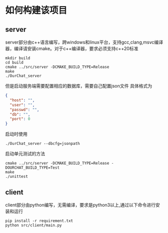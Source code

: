 # 如何构建该项目

## server
server部分由c++语言编写，跨windows和linux平台，支持gcc,clang,msvc编译器，编译请安装cmake。对于c++编译器，要求必须支持c++20标准
```
mkdir build
cd build
cmake ../src/server -DCMAKE_BUILD_TYPE=Release
make
./OurChat_server
```
但是启动服务端需要配置相应的数据库，需要自己配置json文件
具体格式为

```json
{
  "host": "",
  "user": "",
  "passwd": "",
  "db": "",
  "port": 0
}
```
启动时使用
```
./OurChat_server --dbcfg=jsonpath
```

启动单元测试的方法
```
cmake ../src/server -DCMAKE_BUILD_TYPE=Release -DOURCHAT_BUILD_TYPE=Test
make
./unittest
```

## client
client部分由python编写，无需编译，要求是python3以上,通过以下命令进行安装和运行
```
pip install -r requirement.txt
python src/client/main.py
```